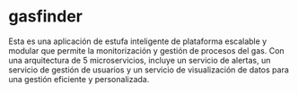 # gasfinder
Esta es una aplicación de estufa inteligente de plataforma escalable y modular que permite la monitorización y gestión de procesos del gas. Con una arquitectura de 5 microservicios, incluye un servicio de alertas, un servicio de gestión de usuarios y un servicio de visualización de datos para una gestión eficiente y personalizada.
